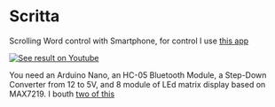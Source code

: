 # Scritta
 Scrolling Word control with Smartphone, for control I use [this app](https://play.google.com/store/apps/details?id=appinventor.ai_cempehlivan92.Arduino_Sesli_Kontrol)

 [![See result on Youtube](https://img.youtube.com/vi/f8srTtMONWQ/0.jpg)](https://www.youtube.com/watch?v=f8srTtMONWQ)


 You need an Arduino Nano, an HC-05 Bluetooth Module, a Step-Down Converter from 12 to 5V, and 8 module of LEd matrix display based on MAX7219. I bouth [two of this](https://it.aliexpress.com/item/4000313326546.html)
